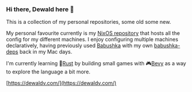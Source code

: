 ### Hi there, Dewald here 👋

This is a collection of my personal repositories, some old some new.

My personal favourite currently is my [NixOS repository](https://github.com/DewaldV/nixos) that hosts all the config for my different machines.  I enjoy configuring multiple machines declaratively, having previously used [Babushka](https://babushka.me/) with my own [babushka-deps](https://github.com/DewaldV/babushka-deps) back in my Mac days.

I'm currently learning 🦀[Rust](https://www.rust-lang.org/) by building small games with 🎮[Bevy](https://bevyengine.org/) as a way to explore the language a bit more.

[https://dewaldv.com/](https://dewaldv.com/)
<!--
**DewaldV/dewaldv** is a ✨ _special_ ✨ repository because its `README.md` (this file) appears on your GitHub profile.

Here are some ideas to get you started:

- 🔭 I’m currently working on ...
- 🌱 I’m currently learning ...
- 👯 I’m looking to collaborate on ...
- 🤔 I’m looking for help with ...
- 💬 Ask me about ...
- 📫 How to reach me: ...
- 😄 Pronouns: ...
- ⚡ Fun fact: ...
-->
